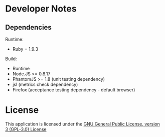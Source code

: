 Developer Notes
===============

Dependencies
------------

Runtime:
* Ruby = 1.9.3

Build:
* Runtime
* Node.JS >= 0.8.17
* PhantomJS >= 1.8 (unit testing dependency)
* jsl (metrics check dependency)
* Firefox (acceptance testing dependency - default browser)

License
=======

This application is licensed under the [GNU General Public License, version 3 (GPL-3.0) License](http://www.gnu.org/licenses/gpl-3.0.html)
